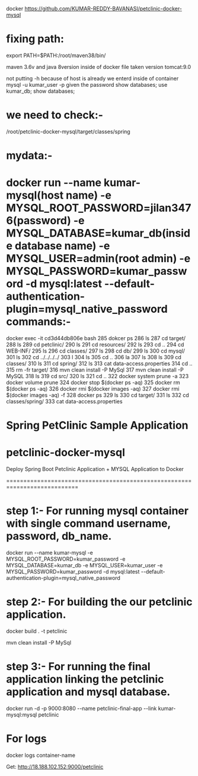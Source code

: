 docker
https://github.com/KUMAR-REDDY-BAVANASI/petclinic-docker-mysql

fixing path:
===========
export PATH=$PATH:/root/maven38/bin/

maven 3.6v and java 8version inside of docker file taken version tomcat:9.0

not putting -h because of host is already we enterd inside of container 
mysql -u kumar_user -p
given the password 
show databases;
use kumar_db;
show databases;

we need to check:-
==============
/root/petclinic-docker-mysql/target/classes/spring


mydata:-
======
docker run --name kumar-mysql(host name) -e MYSQL_ROOT_PASSWORD=jilan3476(password) -e MYSQL_DATABASE=kumar_db(inside database name) -e MYSQL_USER=admin(root admin) -e MYSQL_PASSWORD=kumar_password -d mysql:latest --default-authentication-plugin=mysql_native_password
commands:-
=======
 docker exec -it cd3d44db806e bash
  285  dokcer ps
  286  ls
  287  cd target/
  288  ls
  289  cd petclinic/
  290  ls
  291  cd resources/
  292  ls
  293  cd ..
  294  cd WEB-INF/
  295  ls
  296  cd classes/
  297  ls
  298  cd db/
  299  ls
  300  cd mysql/
  301  ls
  302  cd ../../../../
  303  l
  304  ls
  305  cd ..
  306  la
  307  ls
  308  ls
  309  cd classes/
  310  ls
  311  cd spring/
  312  ls
  313  cat data-access.properties
  314  cd ..
  315  rm -fr target/
  316  mvn clean install -P MySql
  317  mvn clean install -P MySQL
  318  ls
  319  cd src/
  320  ls
  321  cd ..
  322  docker system prune -a
  323  docker volume prune
  324  docker stop $(docker ps -aq)
  325  docker rm $(docker ps -aq)
  326  docker rmi $(docker images -aq)
  327  docker rmi $(docker images -aq) -f
  328  docker ps
  329  ls
  330  cd target/
  331  ls
  332  cd classes/spring/
  333  cat data-access.properties



# Spring PetClinic Sample Application

# petclinic-docker-mysql


Deploy Spring Boot Petclinic Application + MYSQL Application to Docker


===========================================================================


# step 1:- For running mysql container with single command username, password, db_name.


docker run --name kumar-mysql -e MYSQL_ROOT_PASSWORD=kumar_password -e MYSQL_DATABASE=kumar_db -e MYSQL_USER=kumar_user -e MYSQL_PASSWORD=kumar_password -d mysql:latest --default-authentication-plugin=mysql_native_password


# step 2:- For building the our petclinic application.

docker build . -t petclinic

 mvn clean install -P MySql


# step 3:- For running the final application linking the petclinic application and mysql database.

docker run -d -p 9000:8080 --name petclinic-final-app --link kumar-mysql:mysql petclinic   


For logs
===========
docker logs container-name


Get:  http://18.188.102.152:9000/petclinic


